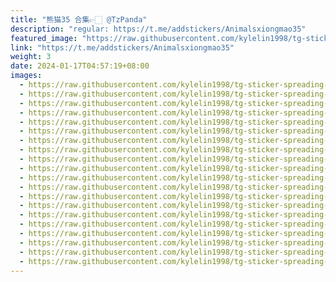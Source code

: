 ```yaml
---
title: "熊猫35 合集👉🏻 @TzPanda"
description: "regular: https://t.me/addstickers/Animalsxiongmao35"
featured_image: "https://raw.githubusercontent.com/kylelin1998/tg-sticker-spreading-worldwide-images/main/img/1aff6579-7bc6-40b8-a42b-bcc6e82c79e1.jpg"
link: "https://t.me/addstickers/Animalsxiongmao35"
weight: 3
date: 2024-01-17T04:57:19+08:00
images:
  - https://raw.githubusercontent.com/kylelin1998/tg-sticker-spreading-worldwide-images/main/img/1aff6579-7bc6-40b8-a42b-bcc6e82c79e1.jpg
  - https://raw.githubusercontent.com/kylelin1998/tg-sticker-spreading-worldwide-images/main/img/4392fb7b-381f-4512-8623-7fdd3768cd45.jpg
  - https://raw.githubusercontent.com/kylelin1998/tg-sticker-spreading-worldwide-images/main/img/e66b0c8f-1873-41ec-8cc0-7ee71caf4571.jpg
  - https://raw.githubusercontent.com/kylelin1998/tg-sticker-spreading-worldwide-images/main/img/6376388e-ac65-49bc-9799-fd7730924bff.jpg
  - https://raw.githubusercontent.com/kylelin1998/tg-sticker-spreading-worldwide-images/main/img/88c78db2-a627-41b5-97e4-9437778b7623.jpg
  - https://raw.githubusercontent.com/kylelin1998/tg-sticker-spreading-worldwide-images/main/img/6464df30-fc9c-40fe-8b77-3fa14578a077.jpg
  - https://raw.githubusercontent.com/kylelin1998/tg-sticker-spreading-worldwide-images/main/img/97cfb89b-287f-42c1-b920-22ad6f58e2b9.jpg
  - https://raw.githubusercontent.com/kylelin1998/tg-sticker-spreading-worldwide-images/main/img/57aae806-1efa-4889-8a27-19b842a97f05.jpg
  - https://raw.githubusercontent.com/kylelin1998/tg-sticker-spreading-worldwide-images/main/img/faf078a6-8a9b-40c0-9946-7150ad0e23af.jpg
  - https://raw.githubusercontent.com/kylelin1998/tg-sticker-spreading-worldwide-images/main/img/b937cd3f-f14e-48d8-a84a-b9ceb9d82e53.jpg
  - https://raw.githubusercontent.com/kylelin1998/tg-sticker-spreading-worldwide-images/main/img/dc56d0f0-79b9-40ef-a552-c7621ba97af4.jpg
  - https://raw.githubusercontent.com/kylelin1998/tg-sticker-spreading-worldwide-images/main/img/556a5be8-ec35-4e8a-9a57-611e2cab7a07.jpg
  - https://raw.githubusercontent.com/kylelin1998/tg-sticker-spreading-worldwide-images/main/img/8a40bacc-c655-4332-8b6f-4f34f2e70ae6.jpg
  - https://raw.githubusercontent.com/kylelin1998/tg-sticker-spreading-worldwide-images/main/img/6d0279d4-9b21-4b05-9129-2decc943a773.jpg
  - https://raw.githubusercontent.com/kylelin1998/tg-sticker-spreading-worldwide-images/main/img/a21a282c-3c93-4dd4-ba92-d2e1b177e138.jpg
  - https://raw.githubusercontent.com/kylelin1998/tg-sticker-spreading-worldwide-images/main/img/8a9e684e-9a42-4230-85a9-03ee86b09364.jpg
  - https://raw.githubusercontent.com/kylelin1998/tg-sticker-spreading-worldwide-images/main/img/21bd1cf2-d52b-4b19-b82d-61ba37296b10.jpg
  - https://raw.githubusercontent.com/kylelin1998/tg-sticker-spreading-worldwide-images/main/img/20b7b223-bd47-4c34-9976-5c296e6f4291.jpg
  - https://raw.githubusercontent.com/kylelin1998/tg-sticker-spreading-worldwide-images/main/img/488785a0-5023-4930-a796-824eece1f84b.jpg
  - https://raw.githubusercontent.com/kylelin1998/tg-sticker-spreading-worldwide-images/main/img/8ed4885f-7afa-4b4f-9d63-2ca913b72c24.jpg
---
```

